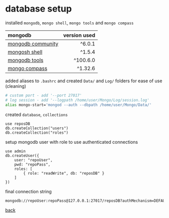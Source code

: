 # database setup

installed `mongodb`, `mongo shell`, `mongo tools` and `mongo compass`

| mongodb                                                              | version used |
| :------------------------------------------------------------------- | -----------: |
| [mongodb community](https://www.mongodb.com/try/download/community)  |       ^6.0.1 |
| [mongosh shell](https://www.mongodb.com/try/download/shell)          |       ^1.5.4 |
| [mongodb tools](https://www.mongodb.com/try/download/database-tools) |     ^100.6.0 |
| [mongo compass](https://www.mongodb.com/try/download/compass)        |      ^1.32.6 |

added aliases to `.bashrc` and created `Data/` and `Log/` folders for ease of use (cleaning)

```bash
# custom port - add '--port 27017'
# log session - add '--logpath /home/user/Mongo/Log/session.log'
alias mongo-start='mongod --auth --dbpath /home/user/Mongo/Data/'
```

created `database`, `collections`

```mongosh
use reposDB
db.createCollection("users")
db.createCollection("roles")
```

setup mongodb user with role to use authenticated connections

```mongosh
use admin
db.createUser({
    user: "repoUser",
    pwd: "repoPass",
    roles: [
        { role: "readWrite", db: "reposDB" }
    ]
})
```

final connection string

```txt
mongodb://repoUser:repoPass@127.0.0.1:27017/reposDB?authMechanism=DEFAULT&authSource=admin
```

[back](_0_dev_log.md)

